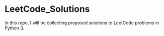 # LeetCode_Solutions
In this repo, I will be collecting proposed solutions to LeetCode problems in Python 3.

